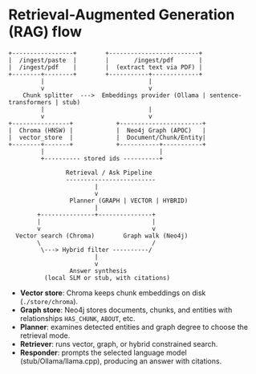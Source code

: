 # Retrieval-Augmented Generation (RAG) flow

```
+-----------------+        +-------------------------+
|  /ingest/paste  |        |       /ingest/pdf       |
|  /ingest/pdf    |        |  (extract text via PDF) |
+--------+--------+        +-----------+-------------+
         |                             |
         v                             v
    Chunk splitter  --->  Embeddings provider (Ollama | sentence-transformers | stub)
         |                             |
         v                             v
+----------------+            +-----------------------+
|  Chroma (HNSW) |            |  Neo4j Graph (APOC)   |
|  vector_store  |            |  Document/Chunk/Entity|
+--------+-------+            +-----------+-----------+
         |                                |
         +---------- stored ids ----------+

                Retrieval / Ask Pipeline
                -------------------------
                        |
                        v
                 Planner (GRAPH | VECTOR | HYBRID)
                        |
        +---------------+---------------+
        |                               |
        v                               v
  Vector search (Chroma)        Graph walk (Neo4j)
        \                               /
         \---> Hybrid filter ----------/
                        |
                        v
                 Answer synthesis
          (local SLM or stub, with citations)
```

- **Vector store**: Chroma keeps chunk embeddings on disk (`./store/chroma`).
- **Graph store**: Neo4j stores documents, chunks, and entities with relationships `HAS_CHUNK`, `ABOUT`, etc.
- **Planner**: examines detected entities and graph degree to choose the retrieval mode.
- **Retriever**: runs vector, graph, or hybrid constrained search.
- **Responder**: prompts the selected language model (stub/Ollama/llama.cpp), producing an answer with citations.
